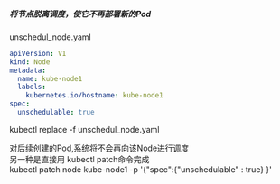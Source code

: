 ##### 将节点脱离调度，使它不再部署新的Pod
unschedul_node.yaml
```yaml
apiVersion: V1
kind: Node
metadata:
  name: kube-node1
  labels:
    kubernetes.io/hostname: kube-node1
spec:
  unschedulable: true
```
kubectl replace -f unschedul_node.yaml   

对后续创建的Pod,系统将不会再向该Node进行调度   
另一种是直接用 kubectl patch命令完成   
kubectl patch node kube-node1 -p '{"spec":{"unschedulable" : true} }'


